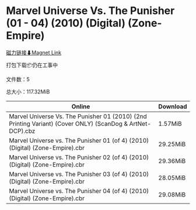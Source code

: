 # Marvel Universe Vs. The Punisher (01 - 04) (2010) (Digital) (Zone-Empire)

[磁力链接⬇Magnet Link](magnet:?xt=urn:btih:34fbcf54c035fc3b4de165156904b2f6f0d74c28&dn=Marvel%20Universe%20Vs.%20The%20Punisher%20%2801%20-%2004%29%20%282010%29%20%28Digital%29%20%28Zone-Empire%29)

打包下载📦仍在工事中

文件数：5

总大小：117.32MiB

Online | Download
--- | ---
Marvel Universe Vs. The Punisher 01 (2010) (2nd Printing Variant) (Cover ONLY) (ScanDog & ArtNet-DCP).cbz | 1.57MiB
Marvel Universe vs. The Punisher 01 (of 4) (2010) (Digital) (Zone-Empire).cbr | 29.25MiB
Marvel Universe vs. The Punisher 02 (of 4) (2010) (Digital) (Zone-Empire).cbr | 29.36MiB
Marvel Universe vs. The Punisher 03 (of 4) (2010) (Digital) (Zone-Empire).cbr | 28.05MiB
Marvel Universe vs. The Punisher 04 (of 4) (2010) (Digital) (Zone-Empire).cbr | 29.08MiB